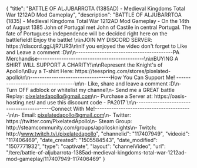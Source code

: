 {
    "title": "BATTLE OF ALJUBARROTA (1385AD) - Medieval Kingdoms Total War 1212AD Mod Gameplay",
    "description": "BATTLE OF ALJUBARRTOA (1835) - Medieval Kingdoms Total War 1212AD Mod Gameplay - On the 14th of August 1385 John of Portugal met John of Castile in central Portugal. The fate of Portuguese independence will be decided right here on the battlefield! Enjoy the battle! \n\nJOIN MY DISCORD SERVER: https:\/\/discord.gg\/JjR7UR3\n\nIf you enjoyed the video don't forget to Like and Leave a comment :D\n\n-----------------------------------------PA Merchandise---------------------------------------------\n\nBUYING A SHIRT WILL SUPPORT A CHARITY!\n\nRepresent the Knight's of Apollo!\nBuy a T-shirt Here: https:\/\/teespring.com\/stores\/pixelated-apollo\n\n----------------------------------How You Can Support Me! -----------------------------------\n\n- Like, share and leave a comment :D\n- Turn OFF adblock or whitelist my channel\n- Send me a GREAT battle Replay: pixelatedapollo@gmail.com\n- Purchase a Server at: https:\/\/oasis-hosting.net\/ and use this discount code - PA2017 \n\n------------------------------------------Connect With Me!-----------------------------------------\n\n- Email: pixelatedapollo@gmail.com\n- Twitter: https:\/\/twitter.com\/PixelatedApollo\n- Steam Group:  http:\/\/steamcommunity.com\/groups\/apollosknights\n- Twitch: http:\/\/www.twitch.tv\/pixelatedapollo",
    "channelid": "117407949",
    "videoid": "117406469",
    "date_created": "1505584543",
    "date_modified": "1507771932",
    "type": "captivate",
    "layout": "channelVideo",
    "url": "\/tere\/battle-of-aljubarrota-1385ad-medieval-kingdoms-total-war-1212ad-mod-gameplay\/117407949-117406469"
}